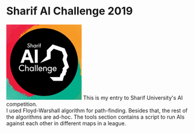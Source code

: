 # Sharif AI Challenge 2019
<img src="https://raw.githubusercontent.com/ImanHosseini/AIC2019-V/master/aic.jpg" width="200" />
This is my entry to Sharif University's AI competition. <br>
I used Floyd-Warshall algorithm for path-finding. Besides that, the rest of the algorithms are ad-hoc. The tools section contains a script to run AIs against each other in different maps in a league.




